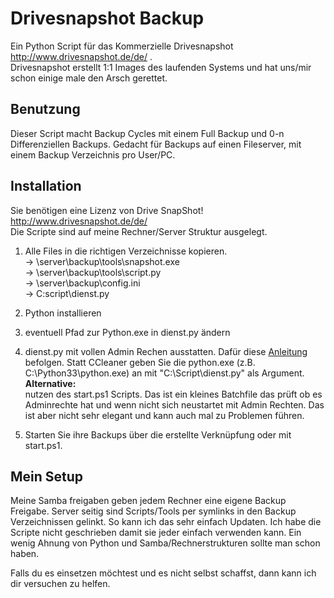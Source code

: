 Drivesnapshot Backup
====================

Ein Python Script für das Kommerzielle Drivesnapshot http://www.drivesnapshot.de/de/ .<br>
Drivesnapshot erstellt 1:1 Images des laufenden Systems und hat uns/mir schon einige male den Arsch gerettet. 

<h2>Benutzung</h2>
Dieser Script macht Backup Cycles mit einem Full Backup und 0-n Differenziellen Backups.
Gedacht für Backups auf einen Fileserver, mit einem Backup Verzeichnis pro User/PC.

<h2>Installation</h2>

Sie benötigen eine Lizenz von Drive SnapShot! http://www.drivesnapshot.de/de/ <br>
Die Scripte sind auf meine Rechner/Server Struktur ausgelegt. 

1. Alle Files in die richtigen Verzeichnisse kopieren.<br>
-> \\server\backup\tools\snapshot.exe<br>
-> \\server\backup\tools\script.py<br>
-> \\server\backup\config.ini<br>
-> C:script\dienst.py

2. Python installieren

3. eventuell Pfad zur Python.exe in dienst.py ändern

4. dienst.py mit vollen Admin Rechen ausstatten. Dafür diese <a href="http://tipps4you.de/tipp-32-win7.html">Anleitung</a> befolgen. 
Statt CCleaner geben Sie die python.exe (z.B. C:\Python33\python.exe) an mit "C:\Script\dienst.py" als Argument.<br>
<b>Alternative:</b><br>
nutzen des start.ps1 Scripts. Das ist ein kleines Batchfile das prüft ob es Adminrechte hat und wenn nicht sich neustartet mit Admin Rechten. Das ist aber nicht sehr elegant und kann auch mal zu Problemen führen.

5. Starten Sie ihre Backups über die erstellte Verknüpfung oder mit start.ps1.

<h2>Mein Setup</h2>

Meine Samba freigaben geben jedem Rechner eine eigene Backup Freigabe. Server seitig sind Scripts/Tools per symlinks in den Backup Verzeichnissen gelinkt. So kann ich das sehr einfach Updaten.
Ich habe die Scripte nicht geschrieben damit sie jeder einfach verwenden kann. Ein wenig Ahnung von Python und Samba/Rechnerstrukturen sollte man schon haben.

Falls du es einsetzen möchtest und es nicht selbst schaffst, dann kann ich dir versuchen zu helfen. 